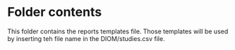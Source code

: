 # Folder contents
This folder contains the reports templates file. Those templates will be used by inserting teh file name in the DIOM/studies.csv file.

    